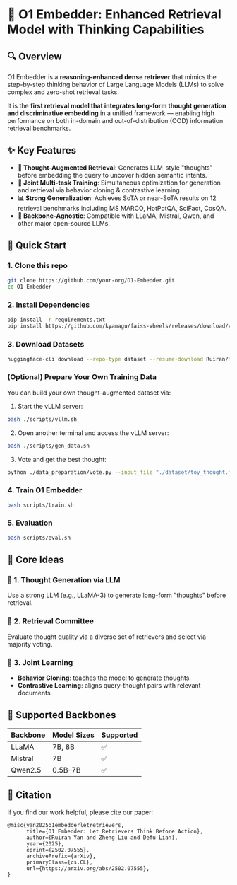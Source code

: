 # 🧠 O1 Embedder: Enhanced Retrieval Model with Thinking Capabilities

## 🔍 Overview

O1 Embedder is a **reasoning-enhanced dense retriever** that mimics the step-by-step thinking behavior of Large Language Models (LLMs) to solve complex and zero-shot retrieval tasks.

It is the **first retrieval model that integrates long-form thought generation and discriminative embedding** in a unified framework — enabling high performance on both in-domain and out-of-distribution (OOD) information retrieval benchmarks.


## ✨ Key Features

- **🧠 Thought-Augmented Retrieval**: Generates LLM-style "thoughts" before embedding the query to uncover hidden semantic intents.
- **🔁 Joint Multi-task Training**: Simultaneous optimization for generation and retrieval via behavior cloning & contrastive learning.
- **📊 Strong Generalization**: Achieves SoTA or near-SoTA results on 12 retrieval benchmarks including MS MARCO, HotPotQA, SciFact, CosQA.
- **🧪 Backbone-Agnostic**: Compatible with LLaMA, Mistral, Qwen, and other major open-source LLMs.

## 🏁 Quick Start

### 1. Clone this repo

```bash
git clone https://github.com/your-org/O1-Embedder.git
cd O1-Embedder
```

### 2. Install Dependencies

```bash
pip install -r requirements.txt
pip install https://github.com/kyamagu/faiss-wheels/releases/download/v1.7.3/faiss_gpu-1.7.3-cp310-cp310-manylinux_2_17_x86_64.manylinux2014_x86_64.whl
```

### 3. Download Datasets
```bash
huggingface-cli download --repo-type dataset --resume-download Ruiran/msmarco_thought final.jsonl --local-dir dataset --local-dir-use-symlinks False
```

### (Optional) Prepare Your Own Training Data 

You can build your own thought-augmented dataset via:

1. Start the vLLM server:
```bash
bash ./scripts/vllm.sh
```
2. Open another terminal and access the vLLM server:
```bash
bash ./scripts/gen_data.sh
```
3. Vote and get the best thought:
```bash
python ./data_preparation/vote.py --input_file "./dataset/toy_thought.jsonl" --output_file "./dataset/toy_vote_res.jsonl" --model_zoo '["BAAI/bge-large-en-v1.5", "dunzhang/stella_en_1.5B_v5", "Alibaba-NLP/gte-large-en-v1.5"]'
```


### 4. Train O1 Embedder

```bash
bash scripts/train.sh
```

### 5. Evaluation

```bash
bash scripts/eval.sh
```

## 🧠 Core Ideas

### 🧪 1. Thought Generation via LLM
Use a strong LLM (e.g., LLaMA-3) to generate long-form "thoughts" before retrieval.

### 🧪 2. Retrieval Committee
Evaluate thought quality via a diverse set of retrievers and select via majority voting.

### 🧪 3. Joint Learning
- **Behavior Cloning**: teaches the model to generate thoughts.
- **Contrastive Learning**: aligns query-thought pairs with relevant documents.


## 🤖 Supported Backbones

| Backbone     | Model Sizes | Supported |
|--------------|-------------|-----------|
| LLaMA        | 7B, 8B       | ✅        |
| Mistral      | 7B           | ✅        |
| Qwen2.5      | 0.5B–7B      | ✅        |

## 📝 Citation

If you find our work helpful, please cite our paper:

```
@misc{yan2025o1embedderletretrievers,
      title={O1 Embedder: Let Retrievers Think Before Action}, 
      author={Ruiran Yan and Zheng Liu and Defu Lian},
      year={2025},
      eprint={2502.07555},
      archivePrefix={arXiv},
      primaryClass={cs.CL},
      url={https://arxiv.org/abs/2502.07555}, 
}
```
